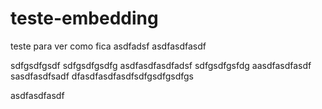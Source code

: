 # teste-embedding

teste para ver como fica
asdfadsf
asdfasdfasdf


sdfgsdfgsdf
sdfgsdfgsdfg
asdfasdfasdfadsf
sdfgsdfgsfdg
aasdfasdfasdf
sasdfasdfsadf
dfasdfasdfasdfsdfgsdfgsdfgs



asdfasdfasdf
